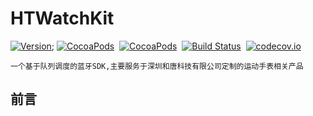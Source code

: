 # HTWatchKit


[![Version](https://img.shields.io/badge/version-1.0.0-brightgreen.svg)](https://github.com/myz1104/HTWatchKit);
[![CocoaPods](http://img.shields.io/cocoapods/v/YYModel.svg?style=flat)](http://cocoapods.org/pods/YYModel)&nbsp;
[![CocoaPods](http://img.shields.io/cocoapods/p/YYModel.svg?style=flat)](http://cocoadocs.org/docsets/YYModel)&nbsp;
[![Build Status](https://travis-ci.org/ibireme/YYModel.svg?branch=master)](https://travis-ci.org/ibireme/YYModel)&nbsp;
[![codecov.io](https://codecov.io/github/ibireme/YYModel/coverage.svg?branch=master)](https://codecov.io/github/ibireme/YYModel?branch=master)

```
一个基于队列调度的蓝牙SDK,主要服务于深圳和唐科技有限公司定制的运动手表相关产品
```

## 前言
